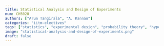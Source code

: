 ```yaml
---
title: Statistical Analysis and Design of Experiments
num: CH5020
authors: ["Arun Tangirala", "A. Kannan"]
categories: "iitm-electives"
tags: ["statistics", "experimental design", "probability theory", "hypothesis testing"]
image: "statistical-analysis-and-design-of-experiments.png"
draft: false
---
```

